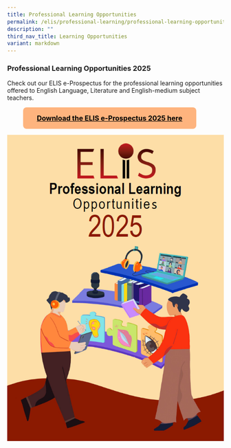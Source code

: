 ```yaml
---
title: Professional Learning Opportunities
permalink: /elis/professional-learning/professional-learning-opportunities/
description: ""
third_nav_title: Learning Opportunities
variant: markdown
---
```

### Professional Learning Opportunities 2025 



<style>
	.center {
		display: flex;
		justify-content: center;
	}
.btn {
    background-color: #feb47e;
    border: none;
    color: #000000 !important;
    padding: 15px 32px;
    text-align: center;
    text-decoration: underline;
    font-weight: bold;
    display: inline-block;
    font-size: 16px;
    border-radius: 8px;
		margin: 0 auto !important;
}
	.btn::before,
	.btn::after {
		content: "" !important;
	}
.btn:hover,
.btn:focus,
.btn:focus-within,
.btn:active{
  color: black;
}
</style>

Check out our ELIS e-Prospectus for the professional learning opportunities offered to English Language, Literature and English-medium subject teachers.  
<div class="center">  
<a class="btn" href="https://go.gov.sg/elis-eprospectus" target="\_blank">Download the ELIS e-Prospectus 2025 here<br>
	<span style="font-weight: normal;"></span></a>  &nbsp; &nbsp; &nbsp; &nbsp; </div>
	
![ELIS e-Prospectus 2025](/images/E%20Prospectus/e_Prospectus_2025_Cover_Page_Portrait.png)				